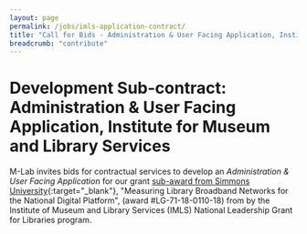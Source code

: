 ```yaml
---
layout: page
permalink: /jobs/imls-application-contract/
title: "Call for Bids - Administration & User Facing Application, Institute for Museum and Library Services"
breadcrumb: "contribute"
---
```


# Development Sub-contract: Administration & User Facing Application, Institute for Museum and Library Services

M-Lab invites bids for contractual services to develop an _Administration & User Facing Application_ for our grant [sub-award from Simmons University](https://slis.simmons.edu/blogs/mlbn/about/){:target="_blank"}, "Measuring Library Broadband Networks for the National Digital Platform", (award #LG-71-18-0110-18) from by the Institute of Museum and Library Services (IMLS) National Leadership Grant for Libraries program.

